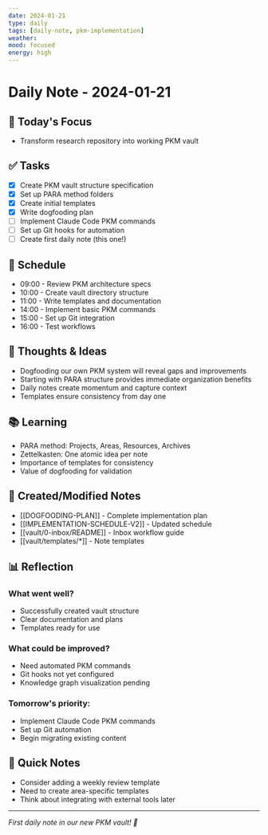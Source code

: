 ```yaml
---
date: 2024-01-21
type: daily
tags: [daily-note, pkm-implementation]
weather: 
mood: focused
energy: high
---
```


# Daily Note - 2024-01-21

## 🎯 Today's Focus
<!-- What's the ONE thing that must get done today? -->
- Transform research repository into working PKM vault

## ✅ Tasks
<!-- What needs to be accomplished? -->
- [x] Create PKM vault structure specification
- [x] Set up PARA method folders
- [x] Create initial templates
- [x] Write dogfooding plan
- [ ] Implement Claude Code PKM commands
- [ ] Set up Git hooks for automation
- [ ] Create first daily note (this one!)

## 📅 Schedule
<!-- Time-blocked activities -->
- 09:00 - Review PKM architecture specs
- 10:00 - Create vault directory structure
- 11:00 - Write templates and documentation
- 14:00 - Implement basic PKM commands
- 15:00 - Set up Git integration
- 16:00 - Test workflows

## 💭 Thoughts & Ideas
<!-- Capture thoughts throughout the day -->
- Dogfooding our own PKM system will reveal gaps and improvements
- Starting with PARA structure provides immediate organization benefits
- Daily notes create momentum and capture context
- Templates ensure consistency from day one

## 📚 Learning
<!-- What did you learn today? -->
- PARA method: Projects, Areas, Resources, Archives
- Zettelkasten: One atomic idea per note
- Importance of templates for consistency
- Value of dogfooding for validation

## 🔗 Created/Modified Notes
<!-- Links to notes worked on today -->
- [[DOGFOODING-PLAN]] - Complete implementation plan
- [[IMPLEMENTATION-SCHEDULE-V2]] - Updated schedule
- [[vault/0-inbox/README]] - Inbox workflow guide
- [[vault/templates/*]] - Note templates

## 📊 Reflection
<!-- End of day review -->
### What went well?
- Successfully created vault structure
- Clear documentation and plans
- Templates ready for use

### What could be improved?
- Need automated PKM commands
- Git hooks not yet configured
- Knowledge graph visualization pending

### Tomorrow's priority:
- Implement Claude Code PKM commands
- Set up Git automation
- Begin migrating existing content

## 📝 Quick Notes
<!-- Scratch pad for the day -->
- Consider adding a weekly review template
- Need to create area-specific templates
- Think about integrating with external tools later

---
*First daily note in our new PKM vault! 🎉*